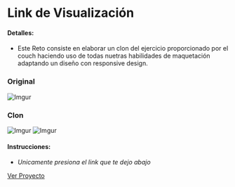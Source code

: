 # Link de Visualización

#### Detalles:

- Este Reto consiste en elaborar un clon del ejercicio proporcionado por el couch haciendo uso de todas nuetras habilidades de maquetación adaptando un diseño con responsive design.

### Original
![Imgur](https://i.imgur.com/p1w5iJg.png)

### Clon
![Imgur](https://i.imgur.com/E6eBEtOl.png)
![Imgur](https://i.imgur.com/0R3imxXs.png)

#### Instrucciones:

- _Unicamente presiona el link que te dejo abajo_

[Ver Proyecto](https://aricanomx.github.io/PM_Reto-Maquetacion-Responsive/)
